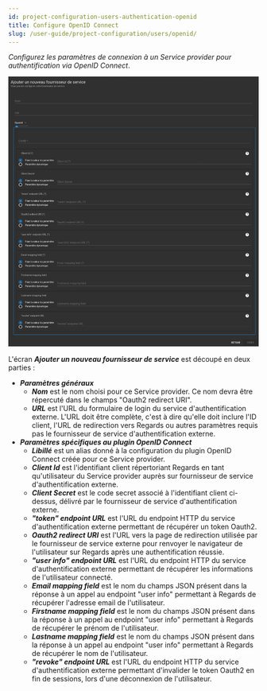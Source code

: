 ```yaml
---
id: project-configuration-users-authentication-openid
title: Configure OpenID Connect
slug: /user-guide/project-configuration/users/openid/
---
```


_Configurez les paramètres de connexion à un Service provider pour authentification via OpenID Connect_.

<div align="center">
  <img src="/images/user-documentation/2-project-configuration/users/service-provider-openid-connect.png" alt="OpenID Connect" width="800"/> 
</div>

L'écran **_Ajouter un nouveau fournisseur de service_** est découpé en deux parties :

- **_Paramètres généraux_**
  - **_Nom_** est le nom choisi pour ce Service provider. Ce nom devra être répercuté dans le champs "Oauth2 redirect URI".
  - **_URL_** est l'URL du formulaire de login du service d'authentification externe. L'URL doit être complète, c'est à dire qu'elle doit inclure l'ID client, l'URL de redirection vers Regards ou autres paramètres requis pas le fournisseur de service d'authentification externe.
- **_Paramètres spécifiques au plugin OpenID Connect_**
  - **_Libillé_** est un alias donné à la configuration du plugin OpenID Connect créée pour ce Service provider.
  - **_Client Id_** est l'identifiant client répertoriant Regards en tant qu'utilisateur du Service provider auprès sur fournisseur de service d'authentification externe.
  - **_Client Secret_** est le code secret associé à l'identifiant client ci-dessus, délivré par le fournisseur de service d'authentification externe.
  - **_"token" endpoint URL_** est l'URL du endpoint HTTP du service d'authentification externe permettant de récupérer un token Oauth2.
  - **_Oauth2 redirect URI_** est l'URL vers la page de redirection utilisée par le fournisseur de service externe pour renvoyer le navigateur de l'utilisateur sur Regards après une authentification réussie.
  - **_"user info" endpoint URL_** est l'URL du endpoint HTTP du service d'authentification externe permettant de récupérer les informations de l'utilisateur connecté.
  - **_Email mapping field_** est le nom du champs JSON présent dans la réponse à un appel au endpoint "user info" permettant à Regards de récupérer l'adresse email de l'utilisateur.
  - **_Firstname mapping field_** est le nom du champs JSON présent dans la réponse à un appel au endpoint "user info" permettant à Regards de récupérer le prénom de l'utilisateur.
  - **_Lastname mapping field_** est le nom du champs JSON présent dans la réponse à un appel au endpoint "user info" permettant à Regards de récupérer le nom de l'utilisateur.
  - **_"revoke" endpoint URL_** est l'URL du endpoint HTTP du service d'authentification externe permettant d'invalider le token Oauth2 en fin de sessions, lors d'une déconnexion de l'utilisateur.
